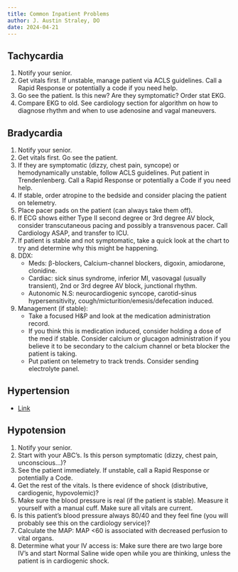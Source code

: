 ```yaml
---
title: Common Inpatient Problems
author: J. Austin Straley, DO
date: 2024-04-21
---
```


## Tachycardia

1. Notify your senior.
2. Get vitals first. If unstable, manage patient via ACLS guidelines. Call a Rapid Response or potentially a code if you need help.
3. Go see the patient. Is this new? Are they symptomatic? Order stat EKG.
4. Compare EKG to old. See cardiology section for algorithm on how to diagnose rhythm and when to use adenosine and vagal maneuvers.

## Bradycardia

1. Notify your senior.
2. Get vitals first. Go see the patient.
3. If they are symptomatic (dizzy, chest pain, syncope) or hemodynamically unstable, follow ACLS guidelines. Put patient in Trendenlenberg. Call a Rapid Response or potentially a Code if you need help.
4. If stable, order atropine to the bedside and consider placing the patient on telemetry.
5. Place pacer pads on the patient (can always take them off).
6. If ECG shows either Type II second degree or 3rd degree AV block, consider transcutaneous pacing and possibly a transvenous pacer. Call Cardiology ASAP, and transfer to ICU.
7. If patient is stable and not symptomatic, take a quick look at the chart to try and determine why this might be happening.
8. DDX:
   - Meds: β-blockers, Calcium-channel blockers, digoxin, amiodarone, clonidine.
   - Cardiac: sick sinus syndrome, inferior MI, vasovagal (usually transient), 2nd or 3rd degree AV block, junctional rhythm.
   - Autonomic N.S: neurocardiogenic syncope, carotid-sinus hypersensitivity, cough/micturition/emesis/defecation induced.
9. Management (if stable):
   - Take a focused H&P and look at the medication administration record.
   - If you think this is medication induced, consider holding a dose of the med if stable. Consider calcium or
glucagon administration if you believe it to be secondary to the calcium channel or beta blocker the patient is taking.
   - Put patient on telemetry to track trends. Consider sending electrolyte panel.

## Hypertension

- [Link][1]

## Hypotension

1. Notify your senior.
2. Start with your ABC’s. Is this person symptomatic (dizzy, chest pain, unconscious...)?
3. See the patient immediately. If unstable, call a Rapid Response or potentially a Code.
4. Get the rest of the vitals. Is there evidence of shock (distributive, cardiogenic, hypovolemic)?
5. Make sure the blood pressure is real (if the patient is stable). Measure it yourself with a manual cuff. Make sure all vitals are current.
6. Is this patient’s blood pressure always 80/40 and they feel fine (you will probably see this on the cardiology service)?
7. Calculate the MAP: MAP <60 is associated with decreased perfusion to vital organs.
8. Determine what your IV access is: Make sure there are two large bore IV’s and start Normal Saline wide open while you are thinking, unless the patient is in cardiogenic shock.

[1]: /im-guide/cards/vascular-disease/hypertension/
